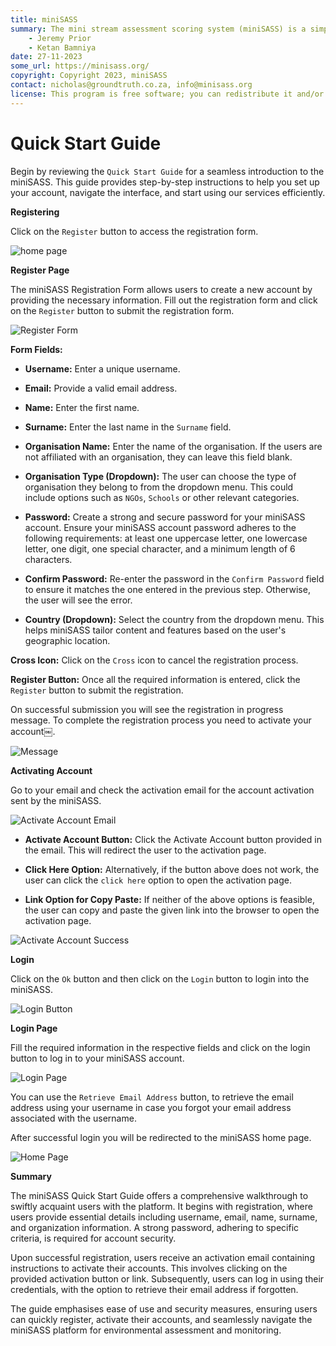 ```yaml
---
title: miniSASS
summary: The mini stream assessment scoring system (miniSASS) is a simple and accessible citizen science tool for monitoring the water quality and health of stream and river systems. You collect a sample of aquatic macroinvertebrates (small, but large enough to see animals with no internal skeletons) from a site in a stream or river. The community of these aquatic macroinvertebrates present then tells you about the water quality and health of the stream or river based on the concept that different groups of aquatic macroinvertebrates have different tolerances and sensitivities to disturbance and pollution.
    - Jeremy Prior
    - Ketan Bamniya
date: 27-11-2023
some_url: https://minisass.org/
copyright: Copyright 2023, miniSASS
contact: nicholas@groundtruth.co.za, info@minisass.org
license: This program is free software; you can redistribute it and/or modify it under the terms of the GNU Affero General Public License as published by the Free Software Foundation; either version 3 of the License, or (at your option) any later version.
---
```


# Quick Start Guide

Begin by reviewing the `Quick Start Guide` for a seamless introduction to the miniSASS. This guide provides step-by-step instructions to help you set up your account, navigate the interface, and start using our services efficiently.

**Registering**

Click on the `Register` button to access the registration form.

![home page](./img/quick-start-1.png)

**Register Page**

The miniSASS Registration Form allows users to create a new account by providing the necessary information. Fill out the registration form and click on the `Register` button to submit the registration form.

![Register Form](./img/quick-start-2.png)

**Form Fields:**

- **Username:** Enter a unique username.

- **Email:** Provide a valid email address.

- **Name:** Enter the first name.

- **Surname:** Enter the last name in the `Surname` field.

- **Organisation Name:** Enter the name of the organisation. If the users are not affiliated with an organisation, they can leave this field blank.

- **Organisation Type (Dropdown):** The user can choose the type of organisation they belong to from the dropdown menu. This could include options such as `NGOs`, `Schools` or other relevant categories.

- **Password:** Create a strong and secure password for your miniSASS account. Ensure your miniSASS account password adheres to the following requirements: at least one uppercase letter, one lowercase letter, one digit, one special character, and a minimum length of 6 characters.

- **Confirm Password:** Re-enter the password in the `Confirm Password` field to ensure it matches the one entered in the previous step. Otherwise, the user will see the error.

- **Country (Dropdown):** Select the country from the dropdown menu. This helps miniSASS tailor content and features based on the user's geographic location.

**Cross Icon:** Click on the `Cross` icon to cancel the registration process.

**Register Button:** Once all the required information is entered, click the `Register` button to submit the registration.

On successful submission you will see the registration in progress message. To complete the registration process you need to activate your account￼.

![Message](./img/quick-start-3.png)

**Activating Account**

Go to your email and check the activation email for the account activation sent by the miniSASS.

![Activate Account Email](./img/quick-start-4.png)

- **Activate Account Button:** Click the Activate Account button provided in the email. This will redirect the user to the activation page.

- **Click Here Option:** Alternatively, if the button above does not work, the user can click the `click here` option to open the activation page.

- **Link Option for Copy Paste:** If neither of the above options is feasible, the user can copy and paste the given link into the browser to open the activation page.
    
![Activate Account Success](./img/quick-start-5.png)

**Login**

Click on the `Ok` button and then click on the `Login` button to login into the miniSASS.

![Login Button](./img/quick-start-6.png)

**Login Page**

Fill the required information in the respective fields and click on the login button to log in to your miniSASS account.

![Login Page](./img/quick-start-7.png)

You can use the `Retrieve Email Address` button, to retrieve the email address using your username in case you forgot your email address associated with the username.

After successful login you will be redirected to the miniSASS home page.

![Home Page](./img/quick-start-8.png)

**Summary**

The miniSASS Quick Start Guide offers a comprehensive walkthrough to swiftly acquaint users with the platform. It begins with registration, where users provide essential details including username, email, name, surname, and organization information. A strong password, adhering to specific criteria, is required for account security.

Upon successful registration, users receive an activation email containing instructions to activate their accounts. This involves clicking on the provided activation button or link. Subsequently, users can log in using their credentials, with the option to retrieve their email address if forgotten.

The guide emphasises ease of use and security measures, ensuring users can quickly register, activate their accounts, and seamlessly navigate the miniSASS platform for environmental assessment and monitoring.
